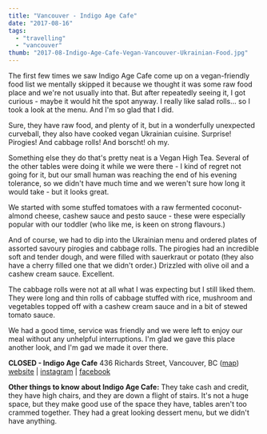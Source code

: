 ```yaml
---
title: "Vancouver - Indigo Age Cafe"
date: "2017-08-16"
tags:
  - "travelling"
  - "vancouver"
thumb: "2017-08-Indigo-Age-Cafe-Vegan-Vancouver-Ukrainian-Food.jpg"
---
```


The first few times we saw Indigo Age Cafe come up on a vegan-friendly food list we mentally skipped it because we thought it was some raw food place and we're not usually into that. But after repeatedly seeing it, I got curious - maybe it would hit the spot anyway. I really like salad rolls... so I took a look at the menu. And I'm so glad that I did.

Sure, they have raw food, and plenty of it, but in a wonderfully unexpected curveball, they also have cooked vegan Ukrainian cuisine. Surprise! Pirogies! And cabbage rolls! And borscht! oh my.

Something else they do that's pretty neat is a Vegan High Tea. Several of the other tables were doing it while we were there - I kind of regret not going for it, but our small human was reaching the end of his evening tolerance, so we didn't have much time and we weren't sure how long it would take - but it looks great.

We started with some stuffed tomatoes with a raw fermented coconut-almond cheese, cashew sauce and pesto sauce - these were especially popular with our toddler (who like me, is keen on strong flavours.)

And of course, we had to dip into the Ukrainian menu and ordered plates of assorted savoury pirogies and cabbage rolls. The pirogies had an incredible soft and tender dough, and were filled with sauerkraut or potato (they also have a cherry filled one that we didn't order.) Drizzled with olive oil and a cashew cream sauce. Excellent.

The cabbage rolls were not at all what I was expecting but I still liked them. They were long and thin rolls of cabbage stuffed with rice, mushroom and vegetables topped off with a cashew cream sauce and in a bit of stewed tomato sauce.

We had a good time, service was friendly and we were left to enjoy our meal without any unhelpful interruptions. I'm glad we gave this place another look, and I'm gad we made it over there.

**CLOSED - Indigo Age Cafe** 436 Richards Street, Vancouver, BC ([map](https://www.google.ca/maps/dir/''/436+Richards+St,+Vancouver,+BC+V6B+2Z3/data=!4m5!4m4!1m0!1m2!1m1!1s0x54867178fb4e7323:0xf685c01aa68e9079?sa=X&ved=0ahUKEwjl-4ve1NXVAhVG6GMKHSueBm8QwwUIKTAA)) [website](http://indigoagecafe.com/) | [instagram](https://www.instagram.com/IndigoAgeCafe/) | [facebook](https://www.facebook.com/IndigoAgeCafe)

**Other things to know about Indigo Age Cafe:** They take cash and credit, they have high chairs, and they are down a flight of stairs. It's not a huge space, but they make good use of the space they have, tables aren't too crammed together. They had a great looking dessert menu, but we didn't have anything.
